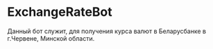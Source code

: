 # ExchangeRateBot
Данный бот служит, для получения курса валют в Беларусбанке в г.Червене, Минской области.

